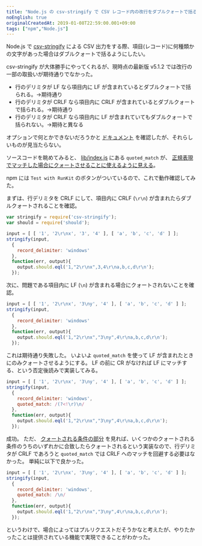 ```yaml
---
title: "Node.js の csv-stringify で CSV レコード内の改行をダブルクォートで括る"
noEnglish: true
originalCreatedAt: 2019-01-08T22:59:00.001+09:00
tags: ["npm","Node.js"]
---
```

Node.js で [csv-stringify](https://www.npmjs.com/package/csv-stringify) による CSV 出力をする際、項目(レコード)に何種類かの文字があった場合はダブルクォートで括るようにしたい。

csv-stringify が大体勝手にやってくれるが、現時点の最新版 v5.1.2 では改行の一部の取扱いが期待通りでなかった。

- 行のデリミタが LF なら項目内に LF が含まれているとダブルクォートで括られる。→期待通り
- 行のデリミタが CRLF なら項目内に CRLF が含まれているとダブルクォートで括られる。→期待通り
- 行のデリミタが CRLF なら項目内に LF が含まれていてもダブルクォートで括られない。→期待と異なる
<!--more-->

オプションで何とかできないだろうかと [ドキュメント](https://csv.js.org/stringify/options/) を確認したが、それらしいものが見当たらない。

ソースコードを眺めてみると、 [lib/index.js](https://github.com/adaltas/node-csv-stringify/blob/v5.1.2/lib/index.js) にある `quoted_match` が、 [正規表現でマッチした場合にクォートさせることに使えるように見える](https://github.com/adaltas/node-csv-stringify/blob/v5.1.2/lib/index.js#L395)。

npm には `Test with RunKit` のボタンがついているので、これで動作確認してみた。

まずは、行デリミタを CRLF にして、項目内に CRLF (`\r\n`) が含まれたらダブルクォートされることを確認。

```js
var stringify = require('csv-stringify');
var should = require('should');

input = [ [ '1', '2\r\nx', '3', '4' ], [ 'a', 'b', 'c', 'd' ] ];
stringify(input,
  {
    record_delimiter: 'windows'
  },
  function(err, output){
    output.should.eql('1,"2\r\nx",3,4\r\na,b,c,d\r\n');
  });
```

次に、問題である項目内に LF (`\n`) が含まれる場合にクォートされないことを確認。

```js
input = [ [ '1', '2\r\nx', '3\ny', '4' ], [ 'a', 'b', 'c', 'd' ] ];
stringify(input,
  {
    record_delimiter: 'windows'
  },
  function(err, output){
    output.should.eql('1,"2\r\nx","3\ny",4\r\na,b,c,d\r\n');
  });
```

これは期待通り失敗した。
いよいよ `quoted_match` を使って LF が含まれたときにのみクォートさせるようにする。
LF の前に CR がなければ LF にマッチする、という否定後読みで実装してみる。

```js
input = [ [ '1', '2\r\nx', '3\ny', '4' ], [ 'a', 'b', 'c', 'd' ] ];
stringify(input,
  {
    record_delimiter: 'windows',
    quoted_match: /(?<!\r)\n/
  },
  function(err, output){
    output.should.eql('1,"2\r\nx","3\ny",4\r\na,b,c,d\r\n');
  });
```

成功。
ただ、 [クォートされる条件の部分](https://github.com/adaltas/node-csv-stringify/blob/v5.1.2/lib/index.js#L399) を見れば、いくつかのクォートされる条件のうちのいずれかに合致したらクォートされるという実装なので、行デリミタが CRLF であろうと `quoted_match` では CRLF へのマッチを回避する必要はなかった。
単純に以下で良かった。

```js
input = [ [ '1', '2\r\nx', '3\ny', '4' ], [ 'a', 'b', 'c', 'd' ] ];
stringify(input,
  {
    record_delimiter: 'windows',
    quoted_match: /\n/
  },
  function(err, output){
    output.should.eql('1,"2\r\nx","3\ny",4\r\na,b,c,d\r\n');
  });
```

というわけで、場合によってはプルリクエストだそうかなと考えたが、やりたかったことは提供されている機能で実現できることがわかった。

